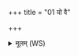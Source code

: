 +++
title = "01 यो वै"

+++
<details><summary>मूलम् (WS)</summary>

यो वै वशां देवयते पचते वाहुताममा ।  
मृत्योः स बध्यते पाशे देवानां च यमस्य च ॥ १ ॥
</details>
